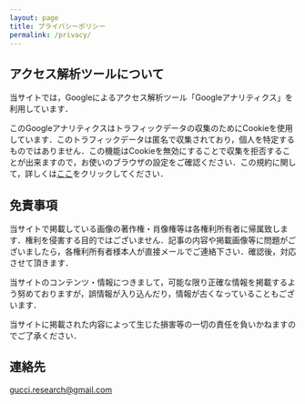 ```yaml
---
layout: page
title: プライバシーポリシー
permalink: /privacy/
---
```


## アクセス解析ツールについて

当サイトでは，Googleによるアクセス解析ツール「Googleアナリティクス」を利用しています．

このGoogleアナリティクスはトラフィックデータの収集のためにCookieを使用しています．このトラフィックデータは匿名で収集されており，個人を特定するものではありません．この機能はCookieを無効にすることで収集を拒否することが出来ますので，お使いのブラウザの設定をご確認ください．この規約に関して，詳しくは[ここ](https://www.google.com/analytics/terms/jp.html)をクリックしてください．

## 免責事項

当サイトで掲載している画像の著作権・肖像権等は各権利所有者に帰属致します．権利を侵害する目的ではございません．記事の内容や掲載画像等に問題がございましたら，各権利所有者様本人が直接メールでご連絡下さい．確認後，対応させて頂きます．

当サイトのコンテンツ・情報につきまして，可能な限り正確な情報を掲載するよう努めておりますが，誤情報が入り込んだり，情報が古くなっていることもございます．

当サイトに掲載された内容によって生じた損害等の一切の責任を負いかねますのでご了承ください．

## 連絡先

[gucci.research@gmail.com](mailto:gucci.research@gmail.com)